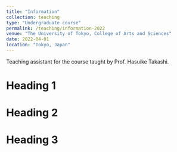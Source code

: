 ```yaml
---
title: "Information"
collection: teaching
type: "Undergraduate course"
permalink: /teaching/information-2022
venue: "The University of Tokyo, College of Arts and Sciences"
date: 2022-04-01
location: "Tokyo, Japan"
---
```


Teaching assistant for the course taught by Prof. Hasuike Takashi.

Heading 1
======

Heading 2
======

Heading 3
======